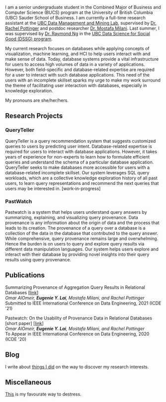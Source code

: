 I am a senior undergraduate student in the Combined Major of Business and Computer Science (BUCS) program at the University of British Columbia (UBC) Sauder School of Business. I am currently a full-time research assistant at the [UBC Data Management and Mining Lab], supervised by [Dr. Rachel Pottinger] and postdoc researcher [Dr. Mostafa Milani]. Last summer, I was supervised by [Dr. Raymond Ng] in the [UBC Data Science for Social Good (DSSG) program].

My current research focuses on databases while applying concepts of visualization, machine learning, and HCI to help users interact with and make sense of data. Today, database systems provide a vital infrastructure for users to access high volumes of data in a variety of applications. However, both field-specific and database-related expertise are required for a user to interact with such database applications. This need of the users with an incomplete skillset sparks my urge to make my work surround the theme of facilitating user interaction with databases, especially in knowledge exploration.

My pronouns are she/her/hers.

[UBC Data Management and Mining Lab]: https://www.cs.ubc.ca/labs/db/home.php
[Dr. Rachel Pottinger]: https://www.cs.ubc.ca/~rap/
[Dr. Mostafa Milani]: https://www.cs.ubc.ca/~mkmilani/
[Dr. Raymond Ng]: https://www.cs.ubc.ca/~rng/
[UBC Data Science for Social Good (DSSG) program]: https://dsi.ubc.ca/data-science-social-good-2019

## Research Projects

### QueryTeller

QueryTeller is a query recommendation system that suggests customized queries to users by predicting user intent. Database-related expertise is required for users to interact with database applications. However, it takes years of experience for non-experts to learn how to formulate efficient queries and understand the schema of a particular database application. QueryTeller seeks to make databases more accessible for users with a database-related incomplete skillset. Our system leverages SQL query workloads, which are a collective knowledge exploration history of all past users, to learn query representations and recommend the next queries that users may be interested in. [work-in-progress]

### PastWatch

Pastwatch is a system that helps users understand query answers by summarizing, explaining, and visualizing query provenance. Data provenance is any information about the origin of data and the process that leads to its creation. The provenance of a query over a database is a collection of the data in the database that contributed to the query answer. While comprehensive, query provenance remains large and overwhelming. Hence the burden is on users to query and explore query results via different data manipulation languages. Our system helps users explore and interact with their database by providing novel insights into their query results using query provenance.

## Publications

Summarizing Provenance of Aggregation Query Results in Relational Databases \[[link](https://www.cs.ubc.ca/~mkmilani/report.pdf)\]  
*Omar AlOmeir, <strong>Eugenie Y. Lai</strong>, Mostafa Milani, and Rachel Pottinger*  
Submitted to IEEE International Conference on Data Engineering, 2021 (ICDE '21)

Pastwatch: On the Usability of Provenance Data in Relational Databases [short paper] \[[link](https://www.cs.ubc.ca/~mkmilani/pastwatch.pdf)\]  
*Omar AlOmeir, <strong>Eugenie Y. Lai</strong>, Mostafa Milani, and Rachel Pottinger*  
To Appear in IEEE International Conference on Data Engineering, 2020 (ICDE '20)

## Blog

I write about [things I did](./blog.html) on the way to discover my research interests.

## Miscellaneous

[This](./miscellaneous.html) is my favourate way to destress. 
